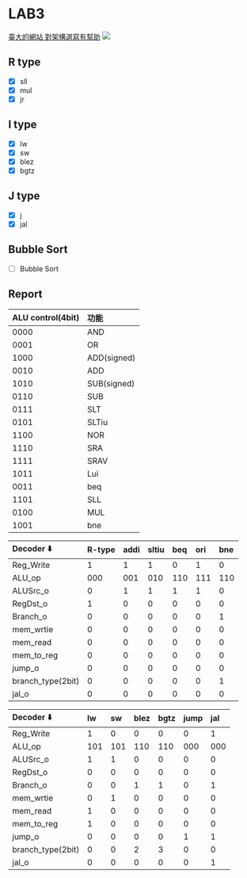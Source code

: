 # LAB3

[臺大的網站 對架構選寫有幫助](https://www.ntu.edu.sg/home/smitha/FYP_Gerald/rDatapath.html)
![](https://i.imgur.com/FLfhquB.png)



## R type
- [x] sll
- [x] mul
- [x] jr

## I type
- [x] lw
- [x] sw
- [x] blez
- [x] bgtz

## J type
- [x] j
- [x] jal

## Bubble Sort
- [ ] Bubble Sort

## Report


| ALU control(4bit) | 功能        |
|:----------------- |:----------- |
| 0000              | AND         |
| 0001              | OR          |
| 1000              | ADD(signed) |
| 0010              | ADD         |
| 1010              | SUB(signed) |
| 0110              | SUB         |
| 0111              | SLT         |
| 0101              | SLTiu       |
| 1100              | NOR         |
| 1110              | SRA         |
| 1111              | SRAV        |
| 1011              | Lui         |
| 0011              | beq         |
| 1101              | SLL         |
| 0100              | MUL         |
| 1001              | bne         |


 


| Decoder :arrow_down: | R-type | addi | sltiu | beq | ori | bne |
|:-------------------- |:------ |:---- |:----- |:--- |:--- |:--- |
| Reg_Write            | 1      | 1    | 1     | 0   | 1   | 0   |
| ALU_op               | 000    | 001  | 010   | 110 | 111 | 110 |
| ALUSrc_o             | 0      | 1    | 1     | 1   | 1   | 0   |
| RegDst_o             | 1      | 0    | 0     | 0   | 0   | 0   |
| Branch_o             | 0      | 0    | 0     | 0   | 0   | 1   |
| mem_wrtie            | 0      | 0    | 0     | 0   | 0   | 0   |
| mem_read             | 0      | 0    | 0     | 0   | 0   | 0   |
| mem_to_reg           | 0      | 0    | 0     | 0   | 0   | 0   |
| jump_o               | 0      | 0    | 0     | 0   | 0   | 0   |
| branch_type(2bit)    | 0      | 0    | 0     | 0   | 0   | 1   |
| jal_o                | 0      | 0    | 0     | 0   | 0   | 0   |

| Decoder :arrow_down: | lw  | sw  | blez | bgtz | jump | jal |
|:-------------------- |:--- |:--- |:---- |:---- |:---- |:--- |
| Reg_Write            | 1   | 0   | 0    | 0    | 0    | 1   |
| ALU_op               | 101 | 101 | 110  | 110  | 000  | 000 |
| ALUSrc_o             | 1   | 1   | 0    | 0    | 0    | 0   |
| RegDst_o             | 0   | 0   | 0    | 0    | 0    | 0   |
| Branch_o             | 0   | 0   | 1    | 1    | 0    | 1   |
| mem_wrtie            | 0   | 1   | 0    | 0    | 0    | 0   |
| mem_read             | 1   | 0   | 0    | 0    | 0    | 0   |
| mem_to_reg           | 1   | 0   | 0    | 0    | 0    | 0   |
| jump_o               | 0   | 0   | 0    | 0    | 1    | 1   |
| branch_type(2bit)    | 0   | 0   | 2    | 3    | 0    | 0   |
| jal_o                | 0   | 0   | 0    | 0    | 0    | 1   |

